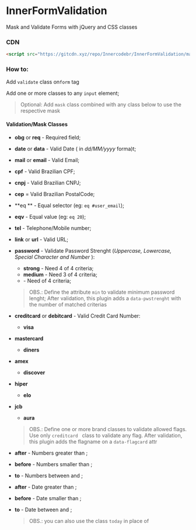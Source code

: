 # InnerFormValidation
Mask and Validate Forms with jQuery and CSS classes



### CDN

```html
<script src="https://gitcdn.xyz/repo/Innercodebr/InnerFormValidation/master/InnerFormValidation.js"></script>
```



### How to:



Add  `validate` class on`form` tag

Add one or more classes to any `input` element;

> Optional: Add `mask` class combined with any class below to use the respective mask

#### Validation/Mask Classes

- **obg** or **req** - Required field;

- **date** or **data** - Valid Date  ( in *dd/MM/yyyy* forma)t;

- **mail** or **email** - Valid Email;

- **cpf** - Valid  Brazilian CPF;

- **cnpj** - Valid Brazilian CNPJ;

- **cep** = Valid  Brazilian PostalCode;

- **eq **<selector> - Equal selector (eg: `eq #user_email`);

- **eqv** <value> - Equal value (eg: `eq 20`);

- **tel** - Telephone/Mobile number;

- **link** or **url** - Valid URL;

- **password** - Validate Password Strenght (*Uppercase, Lowercase, Special Character and Number* ):

  - **strong** - Need 4 of 4 criteria;
  - **medium** - Need 3 of 4 criteria;
  - <numericvalue> - Need <numericavalue> of 4 criteria;

  > OBS.: Define the attribute `min` to validate minimum password lenght; After validation, this plugin adds a `data-pwstrenght` with the number of matched criterias

- **creditcard** or **debitcard** - Valid Credit Card Number:

  - **visa** 
- **mastercard**
  - **diners**
- **amex**
  - **discover**
- **hiper**
  - **elo**
- **jcb**
  - **aura**

  > OBS.: Define one or more brand classes to validate allowed flags. Use only  `creditcard ` class to validate any flag. After validation, this plugin adds the flagname on a `data-flagcard` attr

- **after** <numericvalue> - Numbers greater than <numericvalue>;

- **before** <numericvalue> - Numbers smaller than <numericvalue>;

- <numericvalue1> **to** <numericvalue2> - Numbers between <numericvalue1> and <numericvalue2>;

- **after** <date> - Date greater than <date>;

- **before** <date> - Date smaller than <date>;

- <date1> **to** <date2> - Date between <date1> and <date2>;

  > OBS.: you can also use the class `today` in place of <date>